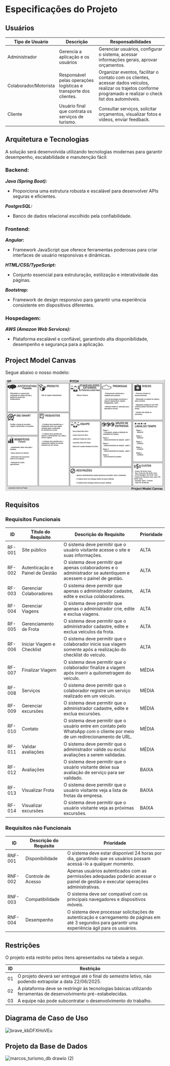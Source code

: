 # Especificações do Projeto


## Usuários
| Tipo de Usuário   | Descrição | Responsabilidades |
|------------------|-----------|------------------|
| Administrador | Gerencia a aplicação e os usuários | Gerenciar usuários, configurar o sistema, acessar informações gerais, aprovar orçamentos. |
| Colaborador/Motorista | Responsável pelas operações logísticas e transporte dos clientes. | Organizar eventos, facilitar o contato com os clientes, acessar dados veículos, realizar os trajetos conforme programado e realizar o check list dos automóveis. |
| Cliente | Usuário final que contrata os serviços de turismo. | Consultar serviços, solicitar orçamentos, visualizar fotos e vídeos, enviar feedback. |

## Arquitetura e Tecnologias
A solução será desenvolvida utilizando tecnologias modernas para garantir desempenho, escalabilidade e manutenção fácil:

### Backend:
***Java (Spring Boot):*** 
- Proporciona uma estrutura robusta e escalável para desenvolver APIs seguras e eficientes.

***PostgreSQL:***
- Banco de dados relacional escolhido pela confiabilidade.

### Frontend:
***Angular:***
- Framework JavaScript que oferece ferramentas poderosas para criar interfaces de usuário responsivas e dinâmicas.

***HTML/CSS/TypeScript:***
- Conjunto essencial para estruturação, estilização e interatividade das páginas.

***Bootstrap:***
- Framework de design responsivo para garantir uma experiência consistente em dispositivos diferentes.

### Hospedagem:
***AWS (Amazon Web Services):***
- Plataforma escalável e confiável, garantindo alta disponibilidade, desempenho e segurança para a aplicação.

## Project Model Canvas
Segue abaixo o nosso modelo:

![Project Model Canvas](https://github.com/ICEI-PUC-Minas-PMV-ADS/pmv-ads-2025-1-e5-proj-empext-t3-marcosturismo/blob/main/documentos/img/ProjectModelCanvas.png)


## Requisitos 

### Requisitos Funcionais

|ID     | Título do Requisito | Descrição do Requisito  | Prioridade |
|-------|-------------------- |-------------------------|----|
|RF-001 | Site público | O sistema deve permitir que o usuário visitante acesse o site e suas informações. | ALTA |
|RF-002 | Autenticação e Painel de Gestão | O sistema deve permitir que apenas colaboradores e o administrador se autentiquem e acessem o painel de gestão. | ALTA |
|RF-003 | Gerenciar Colaboradores | O sistema deve permitir que apenas o administrador cadastre, edite e exclua colaboradores. | ALTA |
|RF-004 | Gerenciar Viagens | O sistema deve permitir que apenas o administrador crie, edite e exclua viagens. | ALTA |
|RF-005 | Gerenciamento de Frota | O sistema deve permitir que o administrador cadastre, edite e exclua veículos da frota. | ALTA |
|RF-006 | Iniciar Viagem e Checklist | O sistema deve permitir que o colaborador inicie sua viagem somente após a realização do checklist do veículo. | ALTA |
|RF-007 | Finalizar Viagem | O sistema deve permitir que o colaborador finalize a viagem após inserir a quilometragem do veículo. | MÉDIA |
|RF-008 | Serviços | O sistema deve permitir que o colaborador registre um serviço realizado em um veículo. | MÉDIA |
|RF-009 | Gerenciar excursões | O sistema deve permitir que o administrador cadastre, edite e exclua excursões. | MÉDIA |
|RF-010 | Contato | O sistema deve permitir que o usuário entre em contato pelo WhatsApp com o cliente por meio de um redirecionamento de URL. | MÉDIA |
|RF-011 | Validar avaliações | O sistema deve permitir que o administrador valide ou exclui avaliações a serem validadas. | MÉDIA |
|RF-012 | Avaliações | O sistema deve permitir que o usuário visitante deixe sua avaliação de serviço para ser validado. | BAIXA |
|RF-013 | Visualizar Frota | O sistema deve permitir que o usuário visitante veja a lista de frotas da empresa. | BAIXA |
|RF-014 | Visualizar excursões | O sistema deve permitir que o usuário visitante veja as próximas excursões. | BAIXA |


### Requisitos não Funcionais

|ID     | Descrição do Requisito  |Prioridade |
|-------|-------------------------|----|
|RNF-001 | Disponibilidade | O sistema deve estar disponível 24 horas por dia, garantindo que os usuários possam acessá-lo a qualquer momento. | ALTA |
|RNF-002 | Controle de Acesso | Apenas usuários autenticados com as permissões adequadas poderão acessar o painel de gestão e executar operações administrativas. | ALTA |
|RNF-003 | Compatibilidade | O sistema deve ser compatível com os principais navegadores e dispositivos móveis. | MÉDIA |
|RNF-004 | Desempenho | O sistema deve processar solicitações de autenticação e carregamento de páginas em até 3 segundos para garantir uma experiência ágil para os usuários. | BAIXA |
 

## Restrições

O projeto está restrito pelos itens apresentados na tabela a seguir.

|ID| Restrição                                             |
|--|-------------------------------------------------------|
|01| O projeto deverá ser entregue até o final do semestre letivo, não podendo extrapolar a data 22/06/2025.|
|02| A plataforma deve se restringir às tecnologias básicas utilizando ferramentas de desenvolvimento pré-estabelecidas.|
|03| A equipe não pode subcontratar o desenvolvimento do trabalho. |


## Diagrama de Caso de Uso

![brave_kbDFXHoVEu](https://github.com/user-attachments/assets/cd83a8f1-57df-4ede-b175-51e32f06d9bc)


## Projeto da Base de Dados
![marcos_turismo_db drawio (2)](https://github.com/user-attachments/assets/7cbc4fc0-3c03-42ce-8c6d-c070dfcb9ffd)


